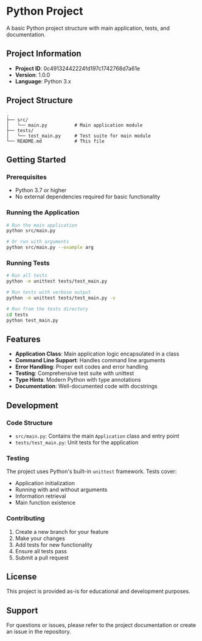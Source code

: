 # Python Project

A basic Python project structure with main application, tests, and documentation.

## Project Information

- **Project ID**: 0c49132442224fd197c1742768d7a61e
- **Version**: 1.0.0
- **Language**: Python 3.x

## Project Structure

```
.
├── src/
│   └── main.py          # Main application module
├── tests/
│   └── test_main.py     # Test suite for main module
└── README.md            # This file
```

## Getting Started

### Prerequisites

- Python 3.7 or higher
- No external dependencies required for basic functionality

### Running the Application

```bash
# Run the main application
python src/main.py

# Or run with arguments
python src/main.py --example arg
```

### Running Tests

```bash
# Run all tests
python -m unittest tests/test_main.py

# Run tests with verbose output
python -m unittest tests/test_main.py -v

# Run from the tests directory
cd tests
python test_main.py
```

## Features

- **Application Class**: Main application logic encapsulated in a class
- **Command Line Support**: Handles command line arguments
- **Error Handling**: Proper exit codes and error handling
- **Testing**: Comprehensive test suite with unittest
- **Type Hints**: Modern Python with type annotations
- **Documentation**: Well-documented code with docstrings

## Development

### Code Structure

- `src/main.py`: Contains the main `Application` class and entry point
- `tests/test_main.py`: Unit tests for the application

### Testing

The project uses Python's built-in `unittest` framework. Tests cover:

- Application initialization
- Running with and without arguments
- Information retrieval
- Main function existence

### Contributing

1. Create a new branch for your feature
2. Make your changes
3. Add tests for new functionality
4. Ensure all tests pass
5. Submit a pull request

## License

This project is provided as-is for educational and development purposes.

## Support

For questions or issues, please refer to the project documentation or create an issue in the repository.
